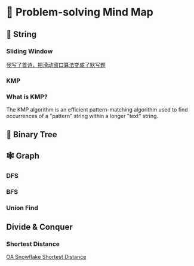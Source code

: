 # 🧰 Problem-solving Mind Map

## 🧵 String

### Sliding Window

[我写了首诗，把滑动窗口算法变成了默写题](https://labuladong.online/algo/essential-technique/sliding-window-framework/)

### KMP

### What is KMP?

The KMP algorithm is an efficient pattern-matching algorithm used to find occurrences of a "pattern" string within a longer "text" string.

## 🌲 Binary Tree

## 🕸️ Graph

### DFS

### BFS

### Union Find

## Divide & Conquer

### Shortest Distance

[OA Snowflake Shortest Distance](https://github.com/dexkum-2myzZy-jipzid/leetcode/blob/main/OA/Snowflake/ShortestDistance.java)
